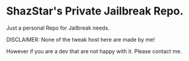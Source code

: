 # ShazStar's Private Jailbreak Repo.

Just a personal Repo for Jailbreak needs.

DISCLAIMER: None of the tweak host here are made by me!

However if you are a dev that are not happy with it. Please contact me.
